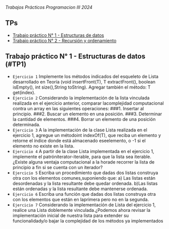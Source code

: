 <em>Trabajos Prácticos Programacion III 2024 </em>

## TPs
* [Trabajo práctico N° 1 - Estructuras de datos](#TP1)
* [Trabajo práctico N° 2 - Recursión y ordenamiento](#TP2)


## Trabajo práctico N° 1 - Estructuras de datos (#TP1)
- `Ejercicio 1`
Implemente los métodos indicados del esqueleto de Lista desarrollado en Teoría (void insertFront(T), T extractFront(), boolean isEmpty(), int size(),String toString). Agregar también el método: T get(index).
- `Ejercicio 2`
Considerando la implementación de la lista vinculada realizada en el ejercicio anterior, comparar lacomplejidad computacional contra un array en las siguientes operaciones:
###1. Insertar al principio.
###2. Buscar un elemento en una posición.
###3. Determinar la cantidad de elementos.
###4. Borrar un elemento de una posición determinada.
- `Ejercicio 3`
A la implementación de la clase Lista realizada en el ejercicio 1, agregue un métodoint indexOf(T), que reciba un elemento y retorne el índice donde está almacenado eseelemento, o -1 si el elemento no existe en la lista.
- `Ejercicio 4`
A partir de la clase Lista implementada en el ejercicio 1, implemente el patróniterator-iterable, para que la lista sea iterable. ¿Existe alguna ventaja computacional a la horade recorrer la lista de principio a fin si se cuenta con un iterador?
- `Ejercicio 5`
Escriba un procedimiento que dadas dos listas construya otra con los elementos comunes,suponiendo que: a) Las listas están desordenadas y la lista resultante debe quedar ordenada. b)Las listas están ordenadas y la lista resultante debe mantenerse ordenada.
- `Ejercicio 6`
Escriba una función que dadas dos listas construya otra con los elementos que están en laprimera pero no en la segunda.
- `Ejercicio 7`
Considerando la implementación de Lista del ejercicio 1, realice una Lista doblemente vinculada.¿Podemos ahora revisar la implementación inicial de nuestra lista para extender su funcionalidady/o bajar la complejidad de los métodos ya implementados
